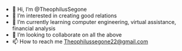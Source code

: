 - 👋 Hi, I’m @TheophilusSegone
- 👀 I’m interested in creating good relations 
- 🌱 I’m currently learning computer engineering, virtual assistance, financial analysis 
- 💞️ I’m looking to collaborate on all the above 
- 📫 How to reach me Theophilussegone22@gmail.com 

<!---
TheophilusSegone/TheophilusSegone is a ✨ special ✨ repository because its `README.md` (this file) appears on your GitHub profile.
You can click the Preview link to take a look at your changes.
--->
